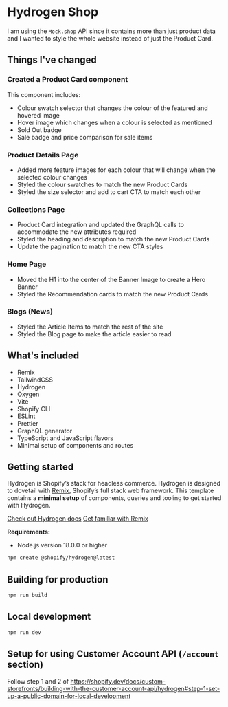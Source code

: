 # Hydrogen Shop

I am using the `Mock.shop` API since it contains more than just product data and I wanted to style the whole website instead of just the Product Card.

## Things I've changed

### Created a Product Card component

This component includes:

- Colour swatch selector that changes the colour of the featured and hovered image
- Hover image which changes when a colour is selected as mentioned
- Sold Out badge
- Sale badge and price comparison for sale items

### Product Details Page

- Added more feature images for each colour that will change when the selected colour changes
- Styled the colour swatches to match the new Product Cards
- Styled the size selector and add to cart CTA to match each other

### Collections Page

- Product Card integration and updated the GraphQL calls to accommodate the new attributes required
- Styled the heading and description to match the new Product Cards
- Update the pagination to match the new CTA styles

### Home Page

- Moved the H1 into the center of the Banner Image to create a Hero Banner
- Styled the Recommendation cards to match the new Product Cards

### Blogs (News)

- Styled the Article Items to match the rest of the site
- Styled the Blog page to make the article easier to read

## What's included

- Remix
- TailwindCSS
- Hydrogen
- Oxygen
- Vite
- Shopify CLI
- ESLint
- Prettier
- GraphQL generator
- TypeScript and JavaScript flavors
- Minimal setup of components and routes

## Getting started

Hydrogen is Shopify’s stack for headless commerce. Hydrogen is designed to dovetail with [Remix](https://remix.run/), Shopify’s full stack web framework. This template contains a **minimal setup** of components, queries and tooling to get started with Hydrogen.

[Check out Hydrogen docs](https://shopify.dev/custom-storefronts/hydrogen)
[Get familiar with Remix](https://remix.run/docs/en/v1)

**Requirements:**

- Node.js version 18.0.0 or higher

```bash
npm create @shopify/hydrogen@latest
```

## Building for production

```bash
npm run build
```

## Local development

```bash
npm run dev
```

## Setup for using Customer Account API (`/account` section)

Follow step 1 and 2 of <https://shopify.dev/docs/custom-storefronts/building-with-the-customer-account-api/hydrogen#step-1-set-up-a-public-domain-for-local-development>
